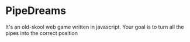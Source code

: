 # PipeDreams
It's an old-skool web game written in javascript. Your goal is to turn all the pipes into the correct position
